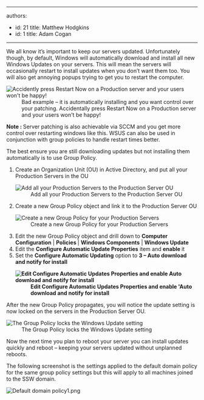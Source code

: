

---
authors:
  - id: 21
    title: Matthew Hodgkins
  - id: 1
    title: Adam Cogan
---




<span class='intro'> We all know it’s important to keep our servers updated. Unfortunately though, by default, Windows will automatically download and install all new Windows Updates on your servers. This will mean the servers will occasionally restart to install updates when you don’t want them too. You will also get annoying popups trying to get you to restart the computer. <br> </span>

<dl class="badImage"><dt> <img alt=" Accidently press Restart Now on a Production server and your users won't be happy!" src="/PublishingImages/updates-restart.jpg" /> </dt><dd>Bad example – it is automatically installing and you want control over your patching. Accidentally press Restart Now on a Production server and your users won't be happy!</dd></dl><p><b>Note &#58; </b>Server patching is also achievable via SCCM and you get more control over restarting windows like this. WSUS can also be used in conjunction with group policies to handle restart times better.</p><p>The best ensure you are still downloading updates but not installing them automatically is to use Group Policy.</p><ol><li>Create an Organization Unit (OU) in Active Directory, and put all your Production Servers in the OU<br>
      <dl class="image"><dt> <img alt="Add all your Production Servers to the Production Server OU" src="/PublishingImages/updates-adou.jpg" /> </dt><dd>Add all your Production Servers to the Production Server OU</dd></dl></li><li>Create a new Group Policy object and link it to the Production Server OU<br>
      <dl class="image"><dt> <img alt="Create a new Group Policy for your Production Servers" src="/PublishingImages/updates-gpo.jpg" /> </dt><dd>Create a new Group Policy for your Production Servers</dd></dl></li><li>Edit the new Group Policy object and drill down to <strong>Computer Configuration</strong> | <strong>Policies </strong>| <strong>Windows Components</strong> | <strong>Windows Update</strong> </li><li>Edit the <strong>Configure Automatic Update Properties</strong> item and <strong>enable </strong>it</li><li>Set the <strong>Configure Automatic Updating</strong> option to <strong>3 – Auto download and notify for install<br>
         <dl class="image"><dt> <img alt="Edit Configure Automatic Updates Properties and enable Auto download and notify for install" src="/PublishingImages/updates-editgp.jpg" /> </dt><dd>Edit Configure Automatic Updates Properties and enable 'Auto download and notify for install</dd></dl> </strong></li></ol><p>After the new Group Policy propagates, you will notice the update setting is now locked on the servers in the Production Server OU.</p><dl class="goodImage"><dt> <img alt="The Group Policy locks the Windows Update setting" src="/PublishingImages/updates-updatesforced.jpg" /> </dt><dd>The Group Policy locks the Windows Update setting</dd></dl><p>Now the next time you plan to reboot your server you can install updates quickly and reboot – keeping your servers updated without unplanned reboots.</p><p>The following screenshot is the settings applied to the default domain policy for the same group policy settings but this will apply to all machines joined to the SSW domain. <br></p><dl class="image"><dt> <img alt="Default domain policy1.png" src="/Documents/Default%20domain%20policy1.png" /> </dt></dl>


